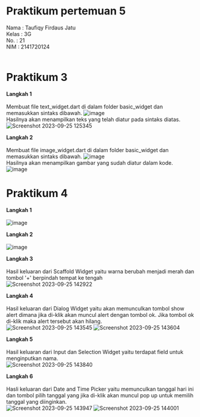 # Praktikum pertemuan 5
Nama  : Taufiqy Firdaus Jatu<br>
Kelas : 3G<br>
No.   : 21<br>
NIM   : 2141720124<br><br>
# Praktikum 3

**Langkah 1**<br><br>
Membuat file text_widget.dart di dalam folder basic_widget dan memasukkan sintaks dibawah.
![image](https://github.com/taufiqyfirdaus/praktikum_pertemuan_5/assets/74848393/3099f7c7-9eb5-4352-b46f-1d08ffe89ed6)<br>
Hasilnya akan menampilkan teks yang telah diatur pada sintaks diatas.<br>
![Screenshot 2023-09-25 125345](https://github.com/taufiqyfirdaus/praktikum_pertemuan_5/assets/74848393/64802dc2-bf5e-465e-9ab8-d57934e7d33d)

**Langkah 2**<br><br>
Membuat file image_widget.dart di dalam folder basic_widget dan memasukkan sintaks dibawah.
![image](https://github.com/taufiqyfirdaus/praktikum_pertemuan_5/assets/74848393/ecb5f95a-1bb3-420f-ab4e-39609d29929a)<br>
Hasilnya akan menampilkan gambar yang sudah diatur dalam kode.<br>
![image](https://github.com/taufiqyfirdaus/praktikum_pertemuan_5/assets/74848393/bb3ad5ba-2c44-41ba-9a8b-23e1f6b43981)

# Praktikum 4

**Langkah 1**<br><br>
![image](https://github.com/taufiqyfirdaus/praktikum_pertemuan_5/assets/74848393/ff488752-8561-4438-8fcb-4b74454fd613)<br>

**Langkah 2**<br><br>
![image](https://github.com/taufiqyfirdaus/praktikum_pertemuan_5/assets/74848393/8a321cf0-85d9-4fe4-b13b-891569d6e6f0)

**Langkah 3**<br><br>
Hasil keluaran dari Scaffold Widget yaitu warna berubah menjadi merah dan tombol '+' berpindah tempat ke tengah<br>
![Screenshot 2023-09-25 142922](https://github.com/taufiqyfirdaus/praktikum_pertemuan_5/assets/74848393/34304c6f-7c99-4170-9dcf-155e1394d014)

**Langkah 4**<br><br>
Hasil keluaran dari Dialog Widget yaitu akan memunculkan tombol show alert dimana jika di-klik akan muncul alert dengan tombol ok. Jika tombol ok di-klik maka alert tersebut akan hilang.<br>
![Screenshot 2023-09-25 143545](https://github.com/taufiqyfirdaus/praktikum_pertemuan_5/assets/74848393/72662117-0cd5-42ed-823a-c23cf0e3d346)
![Screenshot 2023-09-25 143604](https://github.com/taufiqyfirdaus/praktikum_pertemuan_5/assets/74848393/52f51bb2-96a7-42d6-afa2-3bb944cedb9d)

**Langkah 5**<br><br>
Hasil keluaran dari Input dan Selection Widget yaitu terdapat field untuk menginputkan nama.<br>
![Screenshot 2023-09-25 143840](https://github.com/taufiqyfirdaus/praktikum_pertemuan_5/assets/74848393/3ae7f82d-be07-4479-adf1-2f4a8b2569ae)

**Langkah 6**<br><br>
Hasli keluaran dari Date and Time Picker yaitu memunculkan tanggal hari ini dan tombol pilih tanggal yang jika di-klik akan muncul pop up untuk memilih tanggal yang diinginkan.<br>
![Screenshot 2023-09-25 143947](https://github.com/taufiqyfirdaus/praktikum_pertemuan_5/assets/74848393/ae2f3482-abef-4ef0-8d79-82498655a51b)
![Screenshot 2023-09-25 144001](https://github.com/taufiqyfirdaus/praktikum_pertemuan_5/assets/74848393/b1857d8a-32d1-45ed-a61d-b30ba6e20a0c)

